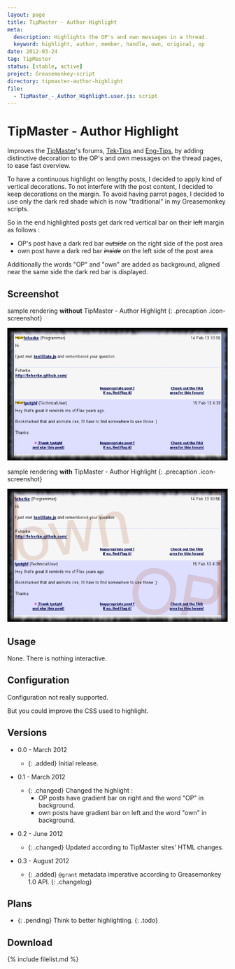 ```yaml
---
layout: page
title: TipMaster - Author Highlight
meta:
  description: Highlights the OP's and own messages in a thread.
  keyword: highlight, author, member, handle, own, original, op
date: 2012-03-24
tag: TipMaster
status: [stable, active]
project: Greasemonkey-script
directory: tipmaster-author-highlight
file:
  - TipMaster_-_Author_Highlight.user.js: script
---
```


# TipMaster - Author Highlight

Improves the [TipMaster](http://tipmaster.com/)'s forums, [Tek-Tips](http://tek-tips.com/) and [Eng-Tips](http://eng-tips.com/), by adding distinctive decoration to the
OP's and own messages on the thread pages, to ease fast overview.

To have a continuous highlight on lengthy posts, I decided to apply kind of vertical decorations. To not interfere with the post content, I decided to keep decorations
on the margin. To avoid having parrot pages, I decided to use only the dark red shade which is now "traditional" in my Greasemonkey scripts.

So in the end highlighted posts get dark red vertical bar on their <del><span>left</span></del> margin as follows :

* OP's post have a dark red bar <del>_outside_</del> on the right side of the post area
* own post have a dark red bar <del>_inside_</del> on the left side of the post area

Additionally the words "OP" and "own" are added as background, aligned near the same side the dark red bar is displayed.

## Screenshot

sample rendering **without** TipMaster - Author Highlight
{: .precaption .icon-screenshot}

![screenshot before applying the script](tipmaster-author-highlight-before.png)

sample rendering **with** TipMaster - Author Highlight
{: .precaption .icon-screenshot}

![screenshot after applying the script](tipmaster-author-highlight-after.png)

## Usage

None. There is nothing interactive.

## Configuration

Configuration not really supported.

But you could improve the CSS used to highlight.

## Versions

* 0.0 - March 2012
  * {: .added} Initial release.

* 0.1 - March 2012
  * {: .changed} Changed the highlight :
    - OP posts have gradient bar on right and the word "OP" in background.
    - own posts have gradient bar on left and the word "own" in background.

* 0.2 - June 2012
  * {: .changed} Updated according to TipMaster sites' HTML changes.

* 0.3 - August 2012
  * {: .added} `@grant` metadata imperative according to Greasemonkey 1.0 API.
{: .changelog}

## Plans

* {: .pending} Think to better highlighting.
{: .todo}

## Download

{% include filelist.md %}
